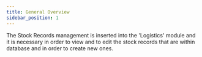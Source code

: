 ```yaml
---
title: General Overview
sidebar_position: 1
---
```


The Stock Records management is inserted into the 'Logistics' module and it is necessary in order to view and to edit the stock records that are within database and in order to create new ones.






